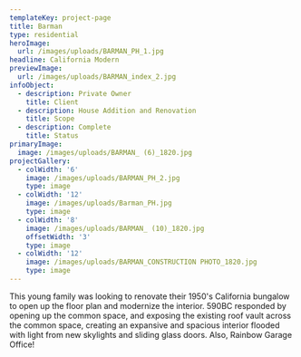 ```yaml
---
templateKey: project-page
title: Barman
type: residential
heroImage:
  url: /images/uploads/BARMAN_PH_1.jpg
headline: California Modern
previewImage:
  url: /images/uploads/BARMAN_index_2.jpg
infoObject:
  - description: Private Owner
    title: Client
  - description: House Addition and Renovation
    title: Scope
  - description: Complete
    title: Status
primaryImage:
  image: /images/uploads/BARMAN_ (6)_1820.jpg
projectGallery:
  - colWidth: '6'
    image: /images/uploads/BARMAN_PH_2.jpg
    type: image
  - colWidth: '12'
    image: /images/uploads/Barman_PH.jpg
    type: image
  - colWidth: '8'
    image: /images/uploads/BARMAN_ (10)_1820.jpg
    offsetWidth: '3'
    type: image
  - colWidth: '12'
    image: /images/uploads/BARMAN_CONSTRUCTION PHOTO_1820.jpg
    type: image
---
```

This young family was looking to renovate their 1950's California bungalow to open up the floor plan and modernize the interior. 590BC responded by opening up the common space, and exposing the existing roof vault across the common space, creating an expansive and spacious interior flooded with light from new skylights and sliding glass doors. Also, Rainbow Garage Office!
